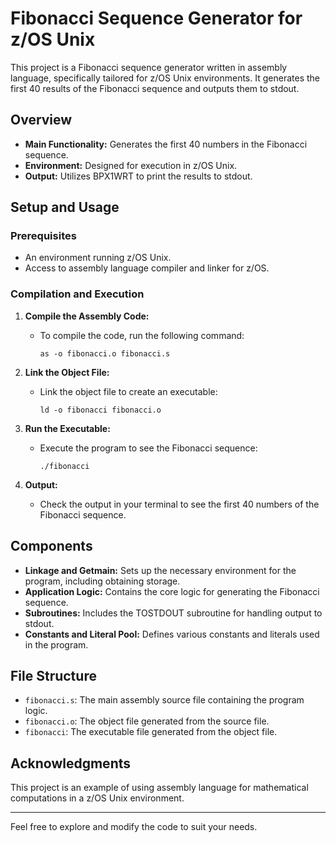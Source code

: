 # Fibonacci Sequence Generator for z/OS Unix

This project is a Fibonacci sequence generator written in assembly language, specifically tailored for z/OS Unix environments. It generates the first 40 results of the Fibonacci sequence and outputs them to stdout.

## Overview

- **Main Functionality:** Generates the first 40 numbers in the Fibonacci sequence.
- **Environment:** Designed for execution in z/OS Unix.
- **Output:** Utilizes BPX1WRT to print the results to stdout.

## Setup and Usage

### Prerequisites

- An environment running z/OS Unix.
- Access to assembly language compiler and linker for z/OS.

### Compilation and Execution

1. **Compile the Assembly Code:**
   - To compile the code, run the following command:
     ```
     as -o fibonacci.o fibonacci.s
     ```

2. **Link the Object File:**
   - Link the object file to create an executable:
     ```
     ld -o fibonacci fibonacci.o
     ```

3. **Run the Executable:**
   - Execute the program to see the Fibonacci sequence:
     ```
     ./fibonacci
     ```

4. **Output:**
   - Check the output in your terminal to see the first 40 numbers of the Fibonacci sequence.

## Components

- **Linkage and Getmain:** Sets up the necessary environment for the program, including obtaining storage.
- **Application Logic:** Contains the core logic for generating the Fibonacci sequence.
- **Subroutines:** Includes the TOSTDOUT subroutine for handling output to stdout.
- **Constants and Literal Pool:** Defines various constants and literals used in the program.

## File Structure

- `fibonacci.s`: The main assembly source file containing the program logic.
- `fibonacci.o`: The object file generated from the source file.
- `fibonacci`: The executable file generated from the object file.

## Acknowledgments

This project is an example of using assembly language for mathematical computations in a z/OS Unix environment. 

---

Feel free to explore and modify the code to suit your needs.
